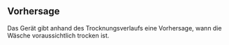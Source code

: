 ## Vorhersage

Das Gerät gibt anhand des Trocknungsverlaufs eine Vorhersage, wann die Wäsche voraussichtlich trocken ist.
